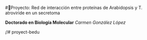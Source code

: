 #:rocket:Proyecto: Red de interacción entre proteínas de Arabidopsis y T. atroviride en un secretoma

**Doctorado en Biología Molecular**
*Carmen González López*

¡!# proyect-bedu
